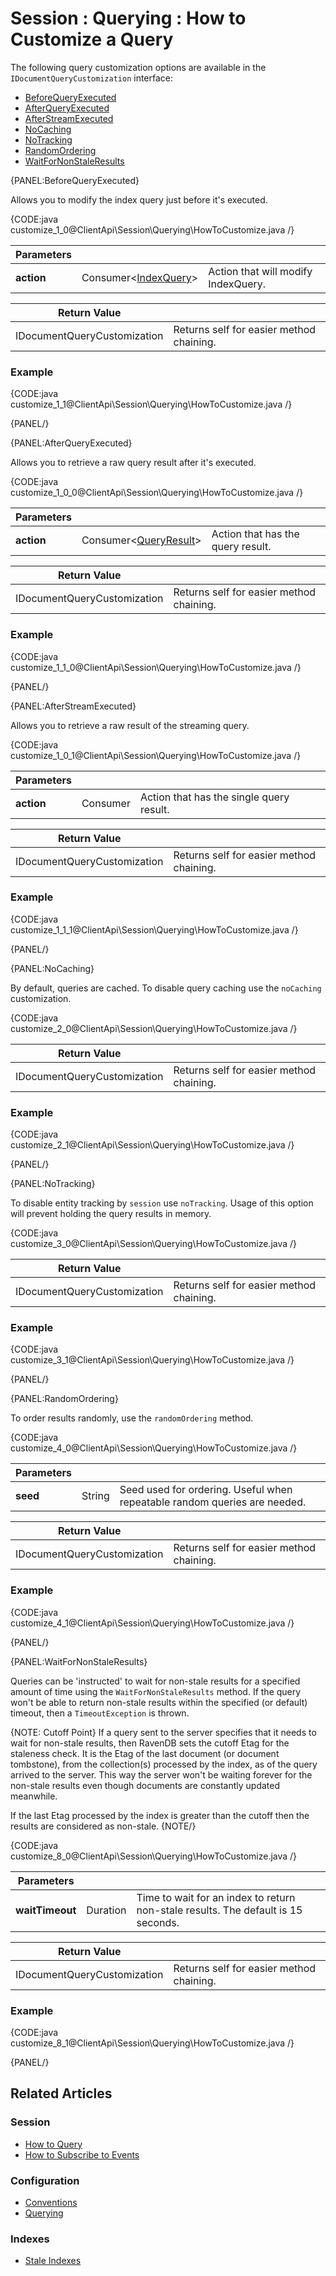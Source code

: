 # Session : Querying : How to Customize a Query

The following query customization options are available in the `IDocumentQueryCustomization` interface:

- [BeforeQueryExecuted](../../../client-api/session/querying/how-to-customize-query#beforequeryexecuted)
- [AfterQueryExecuted](../../../client-api/session/querying/how-to-customize-query#afterqueryexecuted)
- [AfterStreamExecuted](../../../client-api/session/querying/how-to-customize-query#afterstreamexecuted)
- [NoCaching](../../../client-api/session/querying/how-to-customize-query#nocaching)
- [NoTracking](../../../client-api/session/querying/how-to-customize-query#notracking)
- [RandomOrdering](../../../client-api/session/querying/how-to-customize-query#randomordering)
- [WaitForNonStaleResults](../../../client-api/session/querying/how-to-customize-query#waitfornonstaleresults)

{PANEL:BeforeQueryExecuted}

Allows you to modify the index query just before it's executed.

{CODE:java customize_1_0@ClientApi\Session\Querying\HowToCustomize.java /}

| Parameters | | |
| ------------- | ------------- | ----- |
| **action** | Consumer<[IndexQuery](../../../glossary/index-query)> | Action that will modify IndexQuery. |

| Return Value | |
| ------------- | ----- |
| IDocumentQueryCustomization | Returns self for easier method chaining. |

### Example

{CODE:java customize_1_1@ClientApi\Session\Querying\HowToCustomize.java /}

{PANEL/}

{PANEL:AfterQueryExecuted}

Allows you to retrieve a raw query result after it's executed.

{CODE:java customize_1_0_0@ClientApi\Session\Querying\HowToCustomize.java /}

| Parameters | | |
| ------------- | ------------- | ----- |
| **action** | Consumer<[QueryResult](../../../glossary/query-result)> | Action that has the query result. |

| Return Value | |
| ------------- | ----- |
| IDocumentQueryCustomization | Returns self for easier method chaining. |

### Example

{CODE:java customize_1_1_0@ClientApi\Session\Querying\HowToCustomize.java /}

{PANEL/}

{PANEL:AfterStreamExecuted}

Allows you to retrieve a raw result of the streaming query.

{CODE:java customize_1_0_1@ClientApi\Session\Querying\HowToCustomize.java /}

| Parameters | | |
| ------------- | ------------- | ----- |
| **action** | Consumer<ObjectNode> | Action that has the single query result. |

| Return Value | |
| ------------- | ----- |
| IDocumentQueryCustomization | Returns self for easier method chaining. |

### Example

{CODE:java customize_1_1_1@ClientApi\Session\Querying\HowToCustomize.java /}

{PANEL/}

{PANEL:NoCaching}

By default, queries are cached. To disable query caching use the `noCaching` customization.

{CODE:java customize_2_0@ClientApi\Session\Querying\HowToCustomize.java /}

| Return Value | |
| ------------- | ----- |
| IDocumentQueryCustomization | Returns self for easier method chaining. |

### Example

{CODE:java customize_2_1@ClientApi\Session\Querying\HowToCustomize.java /}

{PANEL/}

{PANEL:NoTracking}

To disable entity tracking by `session` use `noTracking`. Usage of this option will prevent holding the query results in memory.

{CODE:java customize_3_0@ClientApi\Session\Querying\HowToCustomize.java /}

| Return Value | |
| ------------- | ----- |
| IDocumentQueryCustomization | Returns self for easier method chaining. |

### Example

{CODE:java customize_3_1@ClientApi\Session\Querying\HowToCustomize.java /}

{PANEL/}

{PANEL:RandomOrdering}

To order results randomly, use the `randomOrdering` method.

{CODE:java customize_4_0@ClientApi\Session\Querying\HowToCustomize.java /}

| Parameters | | |
| ------------- | ------------- | ----- |
| **seed** | String | Seed used for ordering. Useful when repeatable random queries are needed. |

| Return Value | |
| ------------- | ----- |
| IDocumentQueryCustomization | Returns self for easier method chaining. |

### Example

{CODE:java customize_4_1@ClientApi\Session\Querying\HowToCustomize.java /}

{PANEL/}

{PANEL:WaitForNonStaleResults}

Queries can be 'instructed' to wait for non-stale results for a specified amount of time using the `WaitForNonStaleResults` method. If the query won't be able to return 
non-stale results within the specified (or default) timeout, then a `TimeoutException` is thrown.

{NOTE: Cutoff Point}
If a query sent to the server specifies that it needs to wait for non-stale results, then RavenDB sets the cutoff Etag for the staleness check.
It is the Etag of the last document (or document tombstone), from the collection(s) processed by the index, as of the query arrived to the server.
This way the server won't be waiting forever for the non-stale results even though documents are constantly updated meanwhile.

If the last Etag processed by the index is greater than the cutoff then the results are considered as non-stale.
{NOTE/}


{CODE:java customize_8_0@ClientApi\Session\Querying\HowToCustomize.java /}

| Parameters | | |
| ------------- | ------------- | ----- |
| **waitTimeout** | Duration | Time to wait for an index to return non-stale results. The default is 15 seconds. |

| Return Value | |
| ------------- | ----- |
| IDocumentQueryCustomization | Returns self for easier method chaining. |

### Example

{CODE:java customize_8_1@ClientApi\Session\Querying\HowToCustomize.java /}

{PANEL/}

## Related Articles

### Session

- [How to Query](../../../client-api/session/querying/how-to-query)
- [How to Subscribe to Events](../../../client-api/session/how-to/subscribe-to-events)

### Configuration

- [Conventions](../../../client-api/configuration/conventions)
- [Querying](../../../client-api/configuration/querying)

### Indexes

- [Stale Indexes](../../../indexes/stale-indexes)  
